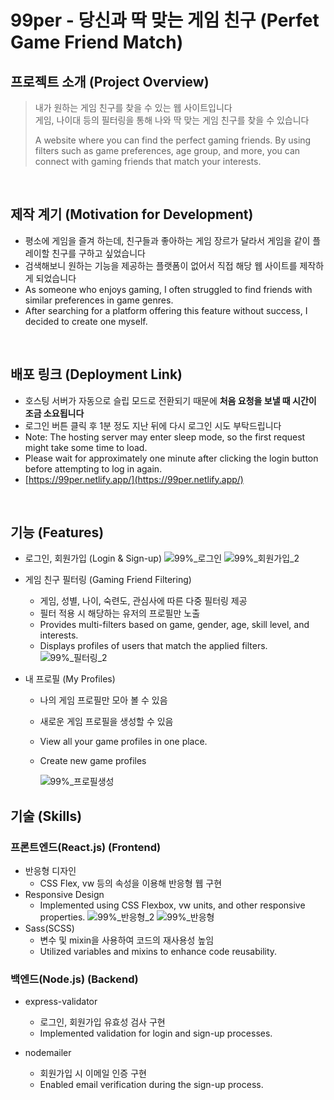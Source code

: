 # 99per - 당신과 딱 맞는 게임 친구 (Perfet Game Friend Match)
## 프로젝트 소개 (Project Overview)
> 내가 원하는 게임 친구를 찾을 수 있는 웹 사이트입니다  
> 게임, 나이대 등의 필터링을 통해 나와 딱 맞는 게임 친구를 찾을 수 있습니다
>
> A website where you can find the perfect gaming friends.
> By using filters such as game preferences, age group, and more, you can connect with gaming friends that match your interests.

<br/>

## 제작 계기 (Motivation for Development)
- 평소에 게임을 즐겨 하는데, 친구들과 좋아하는 게임 장르가 달라서 게임을 같이 플레이할 친구를 구하고 싶었습니다  
- 검색해보니 원하는 기능을 제공하는 플랫폼이 없어서 직접 해당 웹 사이트를 제작하게 되었습니다  
- As someone who enjoys gaming, I often struggled to find friends with similar preferences in game genres.
- After searching for a platform offering this feature without success, I decided to create one myself.

<br/>

## 배포 링크 (Deployment Link)
- 호스팅 서버가 자동으로 슬립 모드로 전환되기 때문에 <strong>처음 요청을 보낼 때 시간이 조금 소요됩니다</strong>
- 로그인 버튼 클릭 후 1분 정도 지난 뒤에 다시 로그인 시도 부탁드립니다
- Note: The hosting server may enter sleep mode, so the first request might take some time to load.
- Please wait for approximately one minute after clicking the login button before attempting to log in again.
- [https://99per.netlify.app/](https://99per.netlify.app/)

<br/>

## 기능 (Features)
* 로그인, 회원가입 (Login & Sign-up)
    ![99%_로그인](https://github.com/creamy-ocean/e-commerce/assets/93719660/dd4003fd-c648-4624-a027-dc469112fe8d)
    ![99%_회원가입_2](https://github.com/creamy-ocean/creamy-ocean/assets/93719660/169ba69d-eed0-4c21-92dc-5cbdd795935b)
  
* 게임 친구 필터링 (Gaming Friend Filtering)
  - 게임, 성별, 나이, 숙련도, 관심사에 따른 다중 필터링 제공
  - 필터 적용 시 해당하는 유저의 프로필만 노출
  - Provides multi-filters based on game, gender, age, skill level, and interests.
  - Displays profiles of users that match the applied filters.
    ![99%_필터링_2](https://github.com/creamy-ocean/e-commerce/assets/93719660/0af3c01b-bfec-40ce-93c6-f8eb666eda06)
  
* 내 프로필 (My Profiles)
  - 나의 게임 프로필만 모아 볼 수 있음
  - 새로운 게임 프로필을 생성할 수 있음
  - View all your game profiles in one place.
  - Create new game profiles
    
    ![99%_프로필생성](https://github.com/creamy-ocean/e-commerce/assets/93719660/df65a452-9990-4a90-ab65-04538f2cf03a)

## 기술 (Skills)
### 프론트엔드(React.js) (Frontend)
* 반응형 디자인
  - CSS Flex, vw 등의 속성을 이용해 반응형 웹 구현
* Responsive Design
  - Implemented using CSS Flexbox, vw units, and other responsive properties.
  ![99%_반응형_2](https://github.com/creamy-ocean/e-commerce/assets/93719660/071a1645-a185-4d23-864a-6480061091eb)
  ![99%_반응형](https://github.com/creamy-ocean/e-commerce/assets/93719660/a603c664-0c72-4729-a489-a5db27ed0c50)
* Sass(SCSS)
  - 변수 및 mixin을 사용하여 코드의 재사용성 높임
  - Utilized variables and mixins to enhance code reusability.
  
### 백엔드(Node.js) (Backend)
* express-validator
  - 로그인, 회원가입 유효성 검사 구현
  - Implemented validation for login and sign-up processes.

* nodemailer
  - 회원가입 시 이메일 인증 구현
  - Enabled email verification during the sign-up process.
